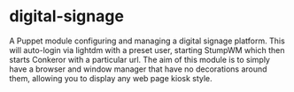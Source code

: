 digital-signage
===============

A Puppet module configuring and managing a digital signage platform. This will auto-login via
lightdm with a preset user, starting StumpWM which then starts Conkeror with a particular url. The
aim of this module is to simply have a browser and window manager that have no decorations around
them, allowing you to display any web page kiosk style.
